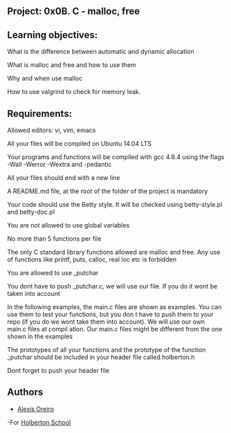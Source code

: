 ## Project: 0x0B. C - malloc, free

## Learning objectives:

What is the difference between automatic and dynamic allocation

What is malloc and free and how to use them

Why and when use malloc

How to use valgrind to check for memory leak.

## Requirements:

Allowed editors: vi, vim, emacs

All your files will be compiled on Ubuntu 14.04 LTS

Your programs and functions will be compiled with gcc 4.8.4 using the flags -Wall -Werror -Wextra and -pedantic

All your files should end with a new line

A README.md file, at the root of the folder of the project is mandatory

Your code should use the Betty style. It will be checked using betty-style.pl and betty-doc.pl

You are not allowed to use global variables

No more than 5 functions per file

The only C standard library functions allowed are malloc and free. Any use of functions like printf, puts, calloc, real
loc etc is forbidden

You are allowed to use _putchar

You dont have to push _putchar.c, we will use our file. If you do it wont be taken into account

In the following examples, the main.c files are shown as examples. You can use them to test your functions, but you don
t have to push them to your repo (if you do we wont take them into account). We will use our own main.c files at compil
ation. Our main.c files might be different from the one shown in the examples

The prototypes of all your functions and the prototype of the function _putchar should be included in your header file called holberton.h

Dont forget to push your header file

## Authors 


- [Alexis Oreiro](https://github.com/alexoreiro)


-For [Holberton School](https://www.holbertonschool.com/uy)